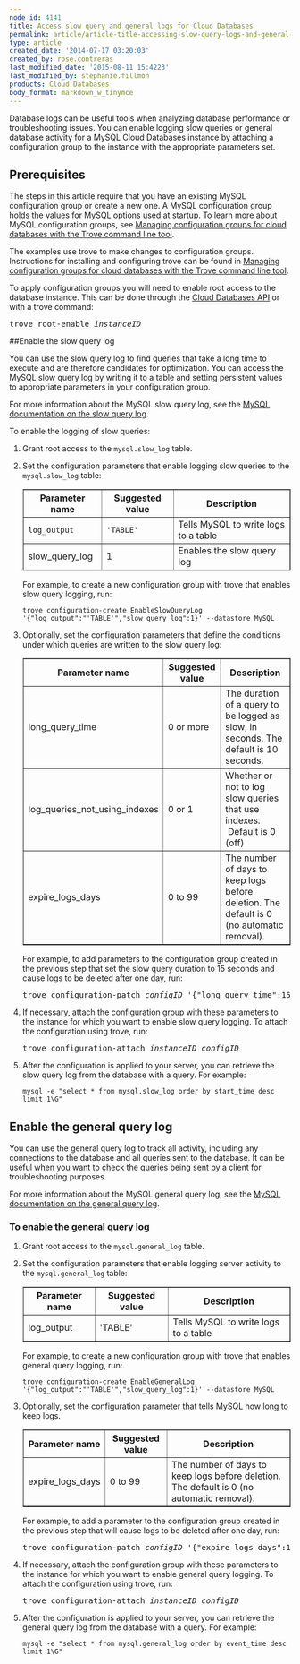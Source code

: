 ```yaml
---
node_id: 4141
title: Access slow query and general logs for Cloud Databases
permalink: article/article-title-accessing-slow-query-logs-and-general-logs
type: article
created_date: '2014-07-17 03:20:03'
created_by: rose.contreras
last_modified_date: '2015-08-11 15:4223'
last_modified_by: stephanie.fillmon
products: Cloud Databases
body_format: markdown_w_tinymce
---
```


Database logs can be useful tools when analyzing database performance or troubleshooting issues. You can enable logging slow queries or general database activity for a MySQL Cloud Databases instance by attaching a configuration group to the instance with the appropriate parameters set.

## Prerequisites

The steps in this article require that you have an existing MySQL configuration group or create a new one. A MySQL configuration group holds the values for MySQL options used at startup. To learn more about MySQL configuration groups, see [Managing configuration groups for cloud databases with the Trove command line tool](http://www.rackspace.com/knowledge_center/article/managing-configuration-groups-for-cloud-databases-with-the-trove-command-line-tool).

The examples use trove to make changes to configuration groups. Instructions for installing and configuring trove can be found in [Managing configuration groups for cloud databases with the Trove command line tool](http://www.rackspace.com/knowledge_center/article/managing-configuration-groups-for-cloud-databases-with-the-trove-command-line-tool).

To apply configuration groups you will need to enable root access to the database instance. This can be done through the [Cloud Databases API](http://docs.rackspace.com/cdb/api/v1.0/cdb-devguide/content/POST_createRoot__version___accountId__instances__instanceId__root_Database_Instances.html) or with a trove command:

<pre>trove root-enable <em>instanceID</em></pre>

##Enable the slow query log

You can use the slow query log to find queries that take a long time to execute and are therefore candidates for optimization. You can access the MySQL slow query log by writing it to a table and setting persistent values to appropriate parameters in your configuration group.

For more information about the MySQL slow query log, see the [MySQL documentation on the slow query log](http://dev.mysql.com/doc/refman/5.6/en/slow-query-log.html).

To enable the logging of slow queries:

1.  Grant root access to the `mysql.slow_log` table.

2.  Set the configuration parameters that enable logging slow queries to the `mysql.slow_log` table:
	
	<table border="1">
		<tbody>
			<tr>
				<th>Parameter name</th>
				<th>Suggested value</th>
				<th>Description</th>
			</tr>
			<tr>
				<td><code>log_output</code></td>
				<td><code>'TABLE'</code></td>
				<td>Tells MySQL to write logs to a table</td>
			</tr>
			<tr>
				<td>slow_query_log</td>
				<td>1</td>
				<td>Enables the slow query log</td>
			</tr>
		</tbody>
	</table>

	For example, to create a new configuration group with trove that enables slow query logging, run:
			
        trove configuration-create EnableSlowQueryLog '{"log_output":"'TABLE'","slow_query_log":1}' --datastore MySQL

3.  Optionally, set the configuration parameters that define the conditions under which queries are written to the slow query log:
				
	<table border="1">
		<tbody>
			<tr>
				<th>Parameter name</th>
				<th>Suggested value</th>
				<th>Description</th>
			</tr>
			<tr>
				<td>long_query_time</td>
				<td>0 or more</td>
				<td>The duration of a query to be logged as slow, in seconds. The default is 10 seconds.</td>
			</tr>
			<tr>
				<td>log_queries_not_using_indexes</td>
				<td>0 or 1</td>
				<td>Whether or not to log slow queries that use indexes. &nbsp;Default is 0 (off)</td>
			</tr>
			<tr>
				<td>expire_logs_days</td>
				<td>0 to 99</td>
				<td>The number of days to keep logs before deletion. The default is 0 (no automatic removal).</td>
			</tr>
		</tbody>
	</table>

	For example, to add parameters to the configuration group created in the previous step that set the slow query duration to 15 seconds and cause logs to be deleted after one day, run:

	<pre>trove configuration-patch <em>configID</em> '{"long_query_time":15,"expire_logs_days":1}'</pre>

4.  If necessary, attach the configuration group with these parameters to the instance for which you want to enable slow query logging. To attach the configuration using trove, run:

	<pre>trove configuration-attach <em>instanceID</em> <em>configID</em></pre>

5.  After the configuration is applied to your server, you can retrieve the slow query log from the database with a query. For example:

		mysql -e "select * from mysql.slow_log order by start_time desc limit 1\G"

## Enable the general query log

You can use the general query log to track all activity, including any connections to the database and all queries sent to the database. It can be useful when you want to check the queries being sent by a client for troubleshooting purposes.

For more information about the MySQL general query log, see the [MySQL documentation on the general query log](http://dev.mysql.com/doc/refman/5.6/en/query-log.html).

### To enable the general query log

1.  Grant root access to the `mysql.general_log` table.

2.  Set the configuration parameters that enable logging server activity to the `mysql.general_log` table:
		
	<table border="1">
			<tbody>
				<tr>
					<th>Parameter name</th>
					<th>Suggested value</th>
					<th>Description</th>
				</tr>
				<tr>
					<td>log_output</td>
					<td>'TABLE'</td>
					<td>Tells MySQL to write logs to a table</td>
				</tr>
			</tbody>
		</table>

	For example, to create a new configuration group with trove that enables general query logging, run:
	
		trove configuration-create EnableGeneralLog '{"log_output":"'TABLE'","slow_query_log":1}' --datastore MySQL
		
3.  Optionally, set the configuration parameter that tells MySQL how long to keep logs.

	<table border="1">
				<tbody>
					<tr>
						<th>Parameter name</th>
						<th>Suggested value</th>
						<th>Description</th>
					</tr>
					<tr>
						<td>expire_logs_days</td>
						<td>0 to 99</td>
						<td>The number of days to keep logs before deletion. The default is 0 (no automatic removal).</td>
					</tr>
				</tbody>
			</table>
			
	For example, to add a parameter to the configuration group created in the previous step that will cause logs to be deleted after one day, run:

    <pre>trove configuration-patch <em>configID</em> '{"expire_logs_days":1}'</pre>

4.  If necessary, attach the configuration group with these parameters to the instance for which you want to enable general query logging. To attach the configuration using trove, run:

    <pre>trove configuration-attach <em>instanceID</em> <em>configID</em></pre>
		
5.  After the configuration is applied to your server, you can retrieve the general query log from the database with a query. For example:

        mysql -e "select * from mysql.general_log order by event_time desc limit 1\G"
